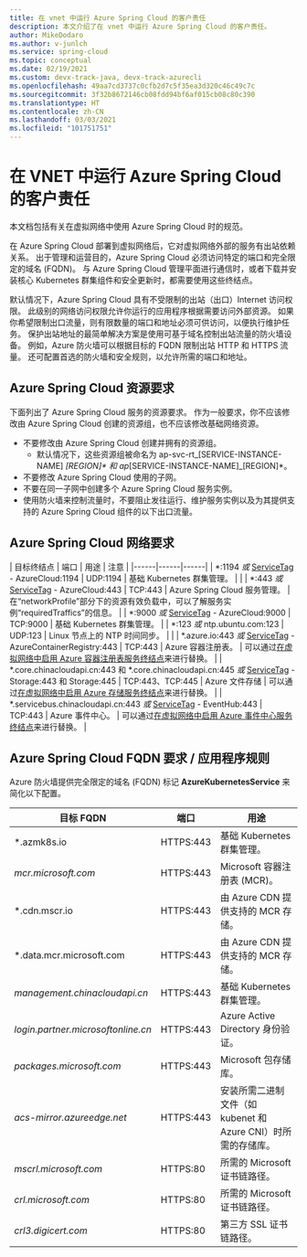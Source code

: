```yaml
---
title: 在 vnet 中运行 Azure Spring Cloud 的客户责任
description: 本文介绍了在 vnet 中运行 Azure Spring Cloud 的客户责任。
author: MikeDodaro
ms.author: v-junlch
ms.service: spring-cloud
ms.topic: conceptual
ms.date: 02/19/2021
ms.custom: devx-track-java, devx-track-azurecli
ms.openlocfilehash: 49aa7cd3737c0cfb2d7c5f35ea3d320c46c49c7c
ms.sourcegitcommit: 3f32b8672146cb08fdd94bf6af015cb08c80c390
ms.translationtype: HT
ms.contentlocale: zh-CN
ms.lasthandoff: 03/03/2021
ms.locfileid: "101751751"
---
```

# <a name="customer-responsibilities-for-running-azure-spring-cloud-in-vnet"></a>在 VNET 中运行 Azure Spring Cloud 的客户责任
本文档包括有关在虚拟网络中使用 Azure Spring Cloud 时的规范。

在 Azure Spring Cloud 部署到虚拟网络后，它对虚拟网络外部的服务有出站依赖关系。 出于管理和运营目的，Azure Spring Cloud 必须访问特定的端口和完全限定的域名 (FQDN)。 与 Azure Spring Cloud 管理平面进行通信时，或者下载并安装核心 Kubernetes 群集组件和安全更新时，都需要使用这些终结点。

默认情况下，Azure Spring Cloud 具有不受限制的出站（出口）Internet 访问权限。 此级别的网络访问权限允许你运行的应用程序根据需要访问外部资源。 如果你希望限制出口流量，则有限数量的端口和地址必须可供访问，以便执行维护任务。 保护出站地址的最简单解决方案是使用可基于域名控制出站流量的防火墙设备。 例如，Azure 防火墙可以根据目标的 FQDN 限制出站 HTTP 和 HTTPS 流量。 还可配置首选的防火墙和安全规则，以允许所需的端口和地址。

## <a name="azure-spring-cloud-resource-requirements"></a>Azure Spring Cloud 资源要求 

下面列出了 Azure Spring Cloud 服务的资源要求。 作为一般要求，你不应该修改由 Azure Spring Cloud 创建的资源组，也不应该修改基础网络资源。
- 不要修改由 Azure Spring Cloud 创建并拥有的资源组。
  - 默认情况下，这些资源组被命名为 ap-svc-rt_[SERVICE-INSTANCE-NAME] _[REGION]* 和 ap_[SERVICE-INSTANCE-NAME]_[REGION]*。
- 不要修改 Azure Spring Cloud 使用的子网。
- 不要在同一子网中创建多个 Azure Spring Cloud 服务实例。
- 使用防火墙来控制流量时，不要阻止发往运行、维护服务实例以及为其提供支持的 Azure Spring Cloud 组件的以下出口流量。

## <a name="azure-spring-cloud-network-requirements"></a>Azure Spring Cloud 网络要求

  | 目标终结点 | 端口 | 用途 | 注意 |
  |------|------|------|
  | *:1194 *或* [ServiceTag](/virtual-network/service-tags-overview#available-service-tags) - AzureCloud:1194 | UDP:1194 | 基础 Kubernetes 群集管理。 | |
  | *:443 *或* [ServiceTag](/virtual-network/service-tags-overview#available-service-tags) - AzureCloud:443 | TCP:443 | Azure Spring Cloud 服务管理。 | 在“networkProfile”部分下的资源有效负载中，可以了解服务实例“requiredTraffics”的信息。 |
  | *:9000 *或* [ServiceTag](/virtual-network/service-tags-overview#available-service-tags) - AzureCloud:9000 | TCP:9000 | 基础 Kubernetes 群集管理。 |
  | *:123 *或* ntp.ubuntu.com:123 | UDP:123 | Linux 节点上的 NTP 时间同步。 | |
  | *.azure.io:443 *或* [ServiceTag](/virtual-network/service-tags-overview#available-service-tags) - AzureContainerRegistry:443 | TCP:443 | Azure 容器注册表。 | 可以通过[在虚拟网络中启用 Azure 容器注册表服务终结点](/virtual-network/virtual-network-service-endpoints-overview)来进行替换。 |
  | *.core.chinacloudapi.cn:443 和 *.core.chinacloudapi.cn:445 *或* [ServiceTag](/virtual-network/service-tags-overview#available-service-tags) - Storage:443 和 Storage:445 | TCP:443、TCP:445 | Azure 文件存储 | 可以通过[在虚拟网络中启用 Azure 存储服务终结点](/virtual-network/virtual-network-service-endpoints-overview)来进行替换。 |
  | *.servicebus.chinacloudapi.cn:443 *或* [ServiceTag](/virtual-network/service-tags-overview#available-service-tags) - EventHub:443 | TCP:443 | Azure 事件中心。 | 可以通过[在虚拟网络中启用 Azure 事件中心服务终结点](/virtual-network/virtual-network-service-endpoints-overview)来进行替换。 |
  

## <a name="azure-spring-cloud-fqdn-requirements--application-rules"></a>Azure Spring Cloud FQDN 要求 / 应用程序规则

Azure 防火墙提供完全限定的域名 (FQDN) 标记 **AzureKubernetesService** 来简化以下配置。

  | 目标 FQDN | 端口 | 用途 |
  |------|------|------|
  | *.azmk8s.io | HTTPS:443 | 基础 Kubernetes 群集管理。 |
  | <i>mcr.microsoft.com</i> | HTTPS:443 | Microsoft 容器注册表 (MCR)。 |
  | *.cdn.mscr.io | HTTPS:443 | 由 Azure CDN 提供支持的 MCR 存储。 |
  | *.data.mcr.microsoft.com | HTTPS:443 | 由 Azure CDN 提供支持的 MCR 存储。 |
  | <i>management.chinacloudapi.cn</i> | HTTPS:443 | 基础 Kubernetes 群集管理。 |
  | <i>login.partner.microsoftonline.cn</i> | HTTPS:443 | Azure Active Directory 身份验证。 |
  |<i>packages.microsoft.com</i>    | HTTPS:443 | Microsoft 包存储库。 |
  | <i>acs-mirror.azureedge.net</i> | HTTPS:443 | 安装所需二进制文件（如 kubenet 和 Azure CNI）时所需的存储库。 |
  | *mscrl.microsoft.com* | HTTPS:80 | 所需的 Microsoft 证书链路径。 |
  | *crl.microsoft.com* | HTTPS:80 | 所需的 Microsoft 证书链路径。 |
  | *crl3.digicert.com* | HTTPS:80 | 第三方 SSL 证书链路径。 |

